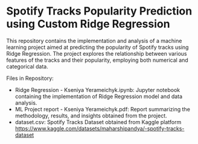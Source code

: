 # Spotify Tracks Popularity Prediction using Custom Ridge Regression
This repository contains the implementation and analysis of a machine learning project aimed at predicting the popularity of Spotify tracks using Ridge Regression. The project explores the relationship between various features of the tracks and their popularity, employing both numerical and categorical data.

Files in Repository:
- Ridge Regression - Kseniya Yerameichyk.ipynb: Jupyter notebook containing the implementation of Ridge Regression model and data analysis.
- ML Project report - Kseniya Yerameichyk.pdf: Report summarizing the methodology, results, and insights obtained from the project.
- dataset.csv: Spotify Tracks Dataset obtained from Kaggle platform https://www.kaggle.com/datasets/maharshipandya/-spotify-tracks-dataset
